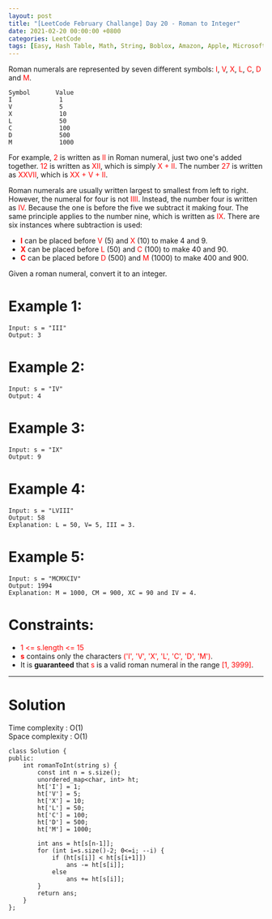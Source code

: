```yaml
---
layout: post
title: "[LeetCode February Challange] Day 20 - Roman to Integer"
date: 2021-02-20 00:00:00 +0800
categories: LeetCode
tags: [Easy, Hash Table, Math, String, Boblox, Amazon, Apple, Microsoft, Adobe, Qualtrics, Oracle, Google, Uber, Goldman Sachs, eBay, C++]
---
```

Roman numerals are represented by seven different symbols: <font color="red">I</font>, <font color="red">V</font>, <font color="red">X</font>, <font color="red">L</font>, <font color="red">C</font>, <font color="red">D</font> and <font color="red">M</font>.

	Symbol       Value
	I             1
	V             5
	X             10
	L             50
	C             100
	D             500
	M             1000

For example, <font color="red">2</font> is written as <font color="red">II</font> in Roman numeral, just two one's added together. <font color="red">12</font> is written as <font color="red">XII</font>, which is simply <font color="red">X + II</font>. The number <font color="red">27</font> is written as <font color="red">XXVII</font>, which is <font color="red">XX + V + II</font>.

Roman numerals are usually written largest to smallest from left to right. However, the numeral for four is not <font color="red">IIII</font>. Instead, the number four is written as <font color="red">IV</font>. Because the one is before the five we subtract it making four. The same principle applies to the number nine, which is written as <font color="red">IX</font>. There are six instances where subtraction is used:

- **<font color="red">I</font>** can be placed before <font color="red">V</font> (5) and <font color="red">X</font> (10) to make 4 and 9. 
- **<font color="red">X</font>** can be placed before <font color="red">L</font> (50) and <font color="red">C</font> (100) to make 40 and 90. 
- **<font color="red">C</font>** can be placed before <font color="red">D</font> (500) and <font color="red">M</font> (1000) to make 400 and 900.

Given a roman numeral, convert it to an integer.

# Example 1:

	Input: s = "III"
	Output: 3

# Example 2:

	Input: s = "IV"
	Output: 4

# Example 3:

	Input: s = "IX"
	Output: 9

# Example 4:

	Input: s = "LVIII"
	Output: 58
	Explanation: L = 50, V= 5, III = 3.

# Example 5:

	Input: s = "MCMXCIV"
	Output: 1994
	Explanation: M = 1000, CM = 900, XC = 90 and IV = 4.

# Constraints:

- <font color="red">1 <= s.length <= 15</font>
- **<font color="red">s</font>** contains only the characters <font color="red">('I', 'V', 'X', 'L', 'C', 'D', 'M')</font>.
- It is **guaranteed** that <font color="red">s</font> is a valid roman numeral in the range <font color="red">[1, 3999]</font>.

______________________  

# Solution  

Time complexity : O(1)  
Space complexity : O(1)  

	class Solution {
	public:
	    int romanToInt(string s) {
	        const int n = s.size();
	        unordered_map<char, int> ht;
	        ht['I'] = 1;
	        ht['V'] = 5;
	        ht['X'] = 10;
	        ht['L'] = 50;
	        ht['C'] = 100;
	        ht['D'] = 500;
	        ht['M'] = 1000;
	        
	        int ans = ht[s[n-1]];
	        for (int i=s.size()-2; 0<=i; --i) {
	            if (ht[s[i]] < ht[s[i+1]])
	                ans -= ht[s[i]];
	            else
	                ans += ht[s[i]];
	        }
	        return ans;
	    }
	};